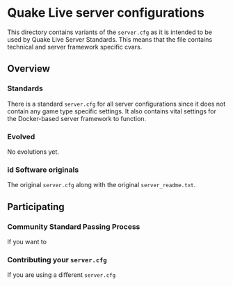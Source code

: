 # Quake Live server configurations

This directory contains variants of the `server.cfg` as it is intended to be used by Quake Live Server Standards. This means that the file contains technical and server framework specific cvars.

## Overview

### Standards

There is a standard `server.cfg` for all server configurations since it does not contain any game type specific settings. It also contains vital settings for the Docker-based server framework to function.

### Evolved

No evolutions yet.

### id Software originals

The original `server.cfg` along with the original `server_readme.txt`.

## Participating

### Community Standard Passing Process

If you want to 

### Contributing your `server.cfg`

If you are using a different `server.cfg`